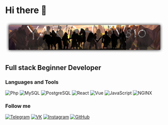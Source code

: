 # Hi there 👋

[![Header](https://github.com/Yaroslav810/yaroslav810/blob/main/assets/Header.png)](https://github.com/Yaroslav810)

## Full stack Beginner Developer

### Languages and Tools
![Php](https://img.shields.io/badge/-PHP-332828?style=flat&logo=php&logoWidth=20)
![MySQL](https://img.shields.io/badge/-MySQL-332828?style=flat&logo=mysql&logoWidth=20)
![PostgreSQL](https://img.shields.io/badge/-PostgreSQL-332828?style=flat&logo=postgresql&logoWidth=20)
![React](https://img.shields.io/badge/-React-332828?style=flat&logo=react&logoWidth=20)
![Vue](https://img.shields.io/badge/-Vue.JS-332828?style=flat&logo=vue.js&logoWidth=20)
![JavaScript](https://img.shields.io/badge/-JavaScript-332828?style=flat&logo=javascript&logoWidth=20)
![NGINX](https://img.shields.io/badge/-Nginx-332828?style=flat&logo=nginx&logoWidth=20)

### Follow me
[![Telegram](https://img.shields.io/badge/-Telegram-332828?style=for-the-badge&logo=telegram&logoWidth=20)](https://t.me/yarostf)
[![VK](https://img.shields.io/badge/-VK-332828?style=for-the-badge&logo=vk&logoWidth=20)](https://vk.com/yarosstf)
[![Instagram](https://img.shields.io/badge/-Instagram-332828?style=for-the-badge&logo=instagram&logoWidth=20&logoColor=FFFFFF)](https://www.instagram.com/yaroslav018/)
[![GitHub](https://img.shields.io/badge/-GitHub-332828?style=for-the-badge&logo=github&logoWidth=20)](https://github.com/Yaroslav810)

<!--
**Yaroslav810/yaroslav810** is a ✨ _special_ ✨ repository because its `README.md` (this file) appears on your GitHub profile.

Here are some ideas to get you started:

- 🔭 I’m currently working on ...
- 🌱 I’m currently learning ...
- 👯 I’m looking to collaborate on ...
- 🤔 I’m looking for help with ...
- 💬 Ask me about ...
- 📫 How to reach me: ...
- 😄 Pronouns: ...
- ⚡ Fun fact: ...
-->
